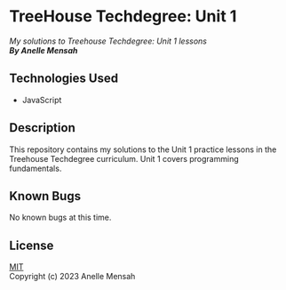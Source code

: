 # TreeHouse Techdegree: Unit 1
_My solutions to Treehouse Techdegree: Unit 1 lessons_
\
_**By Anelle Mensah**_

## Technologies Used
* JavaScript

## Description
This repository contains my solutions to the Unit 1 practice lessons in the Treehouse Techdegree curriculum. Unit 1 covers programming fundamentals.

## Known Bugs
No known bugs at this time.

## License
[MIT](https://choosealicense.com/licenses/mit/#)
\
Copyright (c) 2023 Anelle Mensah